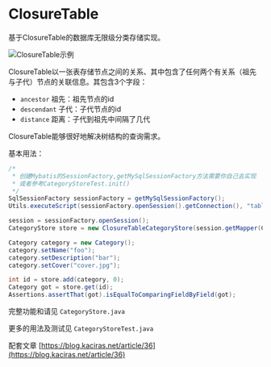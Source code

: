 # ClosureTable

基于ClosureTable的数据库无限级分类存储实现。

![ClosureTable示例](https://github.com/Kaciras/ClosureTableCateogryStore/blob/master/ClosureTable.png)

ClosureTable以一张表存储节点之间的关系、其中包含了任何两个有关系（祖先与子代）节点的关联信息。其包含3个字段：
                                                     
* `ancestor` 祖先：祖先节点的id
* `descendant` 子代：子代节点的id
* `distance` 距离：子代到祖先中间隔了几代

ClosureTable能够很好地解决树结构的查询需求。

基本用法：

```java
/*
 * 创建Mybatis的SessionFactory,getMySqlSessionFactory方法需要你自己去实现
 * 或者参考CategoryStoreTest.init()
 */
SqlSessionFactory sessionFactory = getMySqlSessionFactory(); 
Utils.executeScript(sessionFactory.openSession().getConnection(), "table.sql"); //运行建表脚本

session = sessionFactory.openSession();
CategoryStore store = new ClosureTableCategoryStore(session.getMapper(CategoryMapper.class));

Category category = new Category();
category.setName("foo");
category.setDescription("bar");
category.setCover("cover.jpg");

int id = store.add(category, 0);
Category got = store.get(id);
Assertions.assertThat(got).isEqualToComparingFieldByField(got);
```

完整功能和请见 `CategoryStore.java`

更多的用法及测试见 `CategoryStoreTest.java`

配套文章 [https://blog.kaciras.net/article/36](https://blog.kaciras.net/article/36)